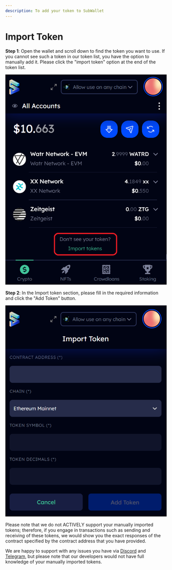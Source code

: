 ```yaml
---
description: To add your token to SubWallet
---
```


# Import Token

**Step 1**: Open the wallet and scroll down to find the token you want to use. If you cannot see such a token in our token list, you have the option to manually add it. Please click the "import token" option at the end of the token list.

![](<../.gitbook/assets/Screenshot 2023-01-03 181949.png>)



**Step 2**: In the Import token section, please fill in the required information and click the "Add Token" button.&#x20;

![](<../.gitbook/assets/Screenshot 2023-01-03 182007.png>)

Please note that we do not ACTIVELY support your manually imported tokens; therefore, if you engage in transactions such as sending and receiving of these tokens, we would show you the exact responses of the contract specified by the contract address that you have provided.&#x20;

We are happy to support with any issues you have via [Discord](https://discord.gg/CvVewvApry) and [Telegram](https://t.me/subwallet), but please note that our developers would not have full knowledge of your manually imported tokens.&#x20;
